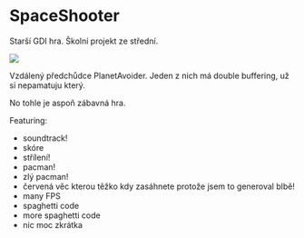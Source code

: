 # SpaceShooter
Starší GDI hra. Školní projekt ze střední.

![](http://i.imgur.com/YQtG0uJ.png)

Vzdálený předchůdce PlanetAvoider. Jeden z nich má double buffering, už si nepamatuju který.

No tohle je aspoň zábavná hra.

Featuring:
 - soundtrack!
 - skóre
 - střílení!
 - pacman!
 - zlý pacman!
 - červená věc kterou těžko kdy zasáhnete protože jsem to generoval blbě!
 - many FPS
 - spaghetti code
 - more spaghetti code
 - nic moc zkrátka
